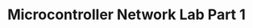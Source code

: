 ---
layout: single
title: "Microcontroller Network Lab Part 1"
permalink: /network-lectures/l11-microcontroller-network-lab-p1
toc: true
breadcrumbs: true
sidebar:
  - title: "Lectures"
    image: /assets/images/logo.png
    image_alt: "image"
    nav: network-lectures
taxonomy: markup
---